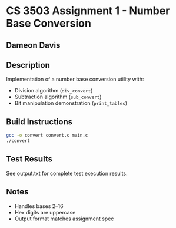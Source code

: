 # CS 3503 Assignment 1 - Number Base Conversion

## Dameon Davis

## Description
Implementation of a number base conversion utility with:
- Division algorithm (`div_convert`)
- Subtraction algorithm (`sub_convert`)
- Bit manipulation demonstration (`print_tables`)

## Build Instructions
```bash
gcc -o convert convert.c main.c
./convert
```

## Test Results
See output.txt for complete test execution results.

## Notes
- Handles bases 2–16
- Hex digits are uppercase
- Output format matches assignment spec
